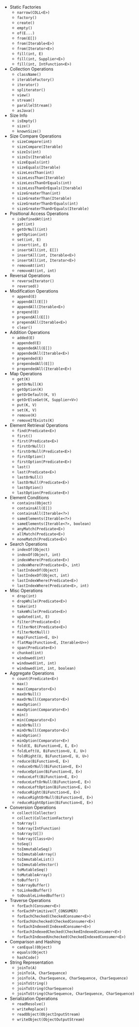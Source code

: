 * Static Factories
  * `narrow(COLL<E>)`
  * `factory()`
  * `create()`
  * `empty()`
  * `of(E...)`
  * `from(E[])`
  * `from(Iterable<E>)`
  * `from(Iterator<E>)`
  * `fill(int, E)`
  * `fill(int, Supplier<E>)`
  * `fill(int, IntFunction<E>)`
* Collection Operations
  * `className()`
  * `iterableFactory()`
  * `iterator()`
  * `spliterator()`
  * `view()`
  * `stream()`
  * `parallelStream()`
  * `asJava()`
* Size Info
  * `isEmpty()`
  * `size()`
  * `knownSize()`
* Size Compare Operations
  * `sizeCompare(int)`
  * `sizeCompare(Iterable)`
  * `sizeIs(int)`
  * `sizeIs(Iterable)`
  * `sizeEquals(int)`
  * `sizeEquals(Iterable)`
  * `sizeLessThan(int)`
  * `sizeLessThan(Iterable)`
  * `sizeLessThanOrEquals(int)`
  * `sizeLessThanOrEquals(Iterable)`
  * `sizeGreaterThan(int)`
  * `sizeGreaterThan(Iterable)`
  * `sizeGreaterThanOrEquals(int)`
  * `sizeGreaterThanOrEquals(Iterable)`
* Positional Access Operations
  * `isDefinedAt(int)`
  * `get(int)`
  * `getOrNull(int)`
  * `getOption(int)`
  * `set(int, E)`
  * `insert(int, E)`
  * `insertAll(int, E[])`
  * `insertAll(int, Iterable<E>)`
  * `insertAll(int, Iterator<E>)`
  * `removeAt(int)`
  * `removeAt(int, int)`
* Reversal Operations
  * `reverseIterator()`
  * `reversed()`
* Modification Operations
  * `append(E)`
  * `appendAll(E[])`
  * `appendAll(Iterable<E>)`
  * `prepend(E)`
  * `prependAll(E[])`
  * `prependAll(Iterable<E>)`
  * `clear()`
* Addition Operations
  * `added(E)`
  * `appended(E)`
  * `appendedAll(E[])`
  * `appendedAll(Iterable<E>)`
  * `prepended(E)`
  * `prependedAll(E[])`
  * `prependedAll(Iterable<E>)`
* Map Operations
  * `get(K)`
  * `getOrNull(K)`
  * `getOption(K)`
  * `getOrDefault(K, V)`
  * `getOrElseGet(K, Supplier<V>)`
  * `put(K, V)`
  * `set(K, V)`
  * `remove(K)`
  * `removeIfExists(K)`
* Element Retrieval Operations
  * `find(Predicate<E>)`
  * `first()`
  * `first(Predicate<E>)`
  * `firstOrNull()`
  * `firstOrNull(Predicate<E>)`
  * `firstOption()`
  * `firstOption(Predicate<E>)`
  * `last()`
  * `last(Predicate<E>)`
  * `lastOrNull()`
  * `lastOrNull(Predicate<E>)`
  * `lastOption()`
  * `lastOption(Predicate<E>)`
* Element Conditions
  * `contains(Object)`
  * `containsAll(E[])`
  * `containsAll(Iterable<?>)`
  * `sameElements(Iterable<?>)`
  * `sameElements(Iterable<?>, boolean)`
  * `anyMatch(Predicate<E>)`
  * `allMatch(Predicate<E>)`
  * `noneMatch(Predicate<E>)`
* Search Operations
  * `indexOf(Object)`
  * `indexOf(Object, int)`
  * `indexWhere(Predicate<E>)`
  * `indexWhere(Predicate<E>, int)`
  * `lastIndexOf(Object)`
  * `lastIndexOf(Object, int)`
  * `lastIndexWhere(Predicate<E>)`
  * `lastIndexWhere(Predicate<E>, int)`
* Misc Operations
  * `drop(int)`
  * `dropWhile(Predicate<E>)`
  * `take(int)`
  * `takeWhile(Predicate<E>)`
  * `updated(int, E)`
  * `filter(Predicate<E>)`
  * `filterNot(Predicate<E>)`
  * `filterNotNull()`
  * `map(Function<E, U>)`
  * `flatMap(Function<E, Iterable<U>>)`
  * `span(Predicate<E>)`
  * `chunked(int)`
  * `windowed(int)`
  * `windowed(int, int)`
  * `windowed(int, int, boolean)`
* Aggregate Operations
  * `count(Predicate<E>)`
  * `max()`
  * `max(Comparator<E>)`
  * `maxOrNull()`
  * `maxOrNull(Comparator<E>)`
  * `maxOption()`
  * `maxOption(Comparator<E>)`
  * `min()`
  * `min(Comparator<E>)`
  * `minOrNull()`
  * `minOrNull(Comparator<E>)`
  * `minOption()`
  * `minOption(Comparator<E>)`
  * `fold(E, BiFunction<E, E, E>)`
  * `foldLeft(U, BiFunction<U, E, U>)`
  * `foldRight(U, BiFunction<E, U, U>)`
  * `reduce(BiFunction<E, E>)`
  * `reduceOrNull(BiFunction<E, E>)`
  * `reduceOption(BiFunction<E, E>)`
  * `reduceLeft(BiFunction<E, E>)`
  * `reduceLeftOrNull(BiFunction<E, E>)`
  * `reduceLeftOption(BiFunction<E, E>)`
  * `reduceRight(BiFunction<E, E>)`
  * `reduceRightOrNull(BiFunction<E, E>)`
  * `reduceRightOption(BiFunction<E, E>)`
* Conversion Operations
  * `collect(Collector)`
  * `collect(CollectionFactory)`
  * `toArray()`
  * `toArray(IntFunction)`
  * `toArray(U[])`
  * `toArray(Class<U>)`
  * `toSeq()`
  * `toImmutableSeq()`
  * `toImmutableArray()`
  * `toImmutableList()`
  * `toImmutableVector()`
  * `toMutableSeq()`
  * `toMutableArray()`
  * `toBuffer()`
  * `toArrayBuffer()`
  * `toLinkedBuffer()`
  * `toDoubleLinkedBuffer()`
* Traverse Operations
  * `forEach(Consumer<E>)`
  * `forEachPrimitive(T_CONSUMER)`
  * `forEachChecked(CheckedConsumer<E>)`
  * `forEachUnchecked(CheckedConsumer<E>)`
  * `forEachIndexed(IndexedConsumer<E>)`
  * `forEachIndexedChecked(CheckedIndexedConsumer<E>)`
  * `forEachIndexedUnchecked(CheckedIndexedConsumer<E>)`
* Comparison and Hashing
  * `canEqual(Object)`
  * `equals(Object)`
  * `hashCode()`
* String Representation
  * `joinTo(A)`
  * `joinTo(A, CharSequence)`
  * `joinTo(A, CharSequence, CharSequence, CharSequence)`
  * `joinToString()`
  * `joinToString(CharSequence)`
  * `joinToString(CharSequence, CharSequence, CharSequence)`
* Serialization Operations
  * `readResolve()`
  * `writeReplace()`
  * `readObject(ObjectInputStream)`
  * `writeObject(ObjectOutputStream)`